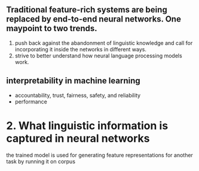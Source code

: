## Traditional feature-rich systems are being replaced by end-to-end neural networks. One maypoint to two trends.

1. push back against the abandonment of linguistic knowledge and call for incorporating it inside the networks in different ways.
2. strive to better understand how neural language processing models work.


## interpretability in machine learning

- accountability, trust, fairness, safety, and reliability
- performance


# 2. What linguistic information is captured in neural networks
the trained model is used for generating feature representations for another task by running it on corpus

